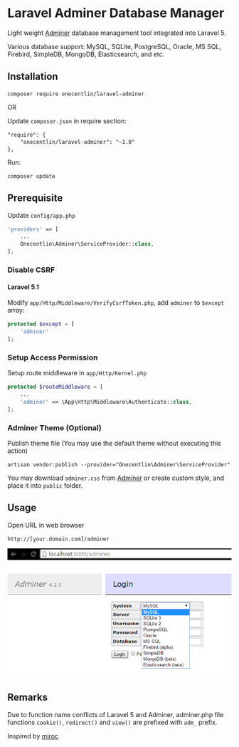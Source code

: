 # Laravel Adminer Database Manager

Light weight [Adminer](https://www.adminer.org) database management tool integrated into Laravel 5.

Various database support: MySQL, SQLite, PostgreSQL, Oracle, MS SQL, Firebird, SimpleDB, MongoDB, Elasticsearch, and etc.

## Installation

```
composer require onecentlin/laravel-adminer
```
OR

Update `composer.json` in require section:
```
"require": {
    "onecentlin/laravel-adminer": "~1.0"
},
```

Run:
```
composer update
```

## Prerequisite

Update `config/app.php`

```php
'providers' => [
    ...
    Onecentlin\Adminer\ServiceProvider::class,
];
```

### Disable CSRF

#### Laravel 5.1

Modify `app/Http/Middleware/VerifyCsrfToken.php`, add `adminer` to `$except` array:
```php
protected $except = [
    'adminer'
];
```

### Setup Access Permission

Setup route middleware in `app/Http/Kernel.php`
```php
protected $routeMiddleware = [
    ...
    'adminer' => \App\Http\Middleware\Authenticate::class,
];
```

### Adminer Theme (Optional)

Publish theme file (You may use the default theme without executing this action)
```
artisan vendor:publish --provider="Onecentlin\Adminer\ServiceProvider"
```

You may download `adminer.css` from [Adminer](https://www.adminer.org) or create custom style, and place it into `public` folder.

## Usage
Open URL in web browser
```
http://[your.domain.com]/adminer
```

![Screenshot](screenshots/adminer-db-support.png "various database support")

## Remarks
Due to function name conflicts of Laravel 5 and Adminer, adminer.php file
functions `cookie()`, `redirect()` and `view()` are prefixed with `adm_` prefix.

Inspired by [miroc](https://github.com/miroc/Laravel-Adminer)
